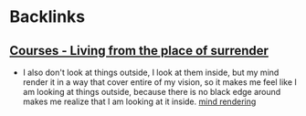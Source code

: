 
# Backlinks
## [Courses - Living from the place of surrender](<Courses - Living from the place of surrender.md>)
- I also don't look at things outside, I look at them inside, but my mind render it in a way that cover entire of my vision, so it makes me feel like I am looking at things outside, because there is no black edge around makes me realize that I am looking at it inside. [mind rendering](<mind rendering.md>)

